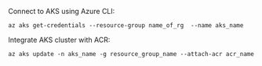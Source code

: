 Connect to AKS using Azure CLI:

`az aks get-credentials --resource-group name_of_rg  --name aks_name`

Integrate AKS cluster with ACR:

`az aks update -n aks_name -g resource_group_name --attach-acr acr_name`